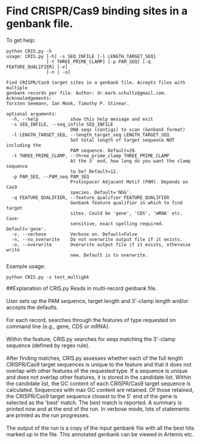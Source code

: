 # Find CRISPR/Cas9 binding sites in a genbank file. 
To get help:
```
python CRIS.py -h
usage: CRIS.py [-h] -s SEQ_INFILE [-l LENGTH_TARGET_SEQ]
               [-t THREE_PRIME_CLAMP] [-p PAM_SEQ] [-q FEATURE_QUALIFIER] [-v]
               [-n | -o]

Find CRISPR/Cas9 target sites in a genbank file. Accepts files with multiple
genbank records per file. Author: dr.mark.schultz@gmail.com. Acknowledgements:
Torsten Seemann, Ian Monk, Timothy P. Stinear.

optional arguments:
  -h, --help            show this help message and exit
  -s SEQ_INFILE, --seq_infile SEQ_INFILE
                        DNA seqs (contigs) to scan (Genbank format)
  -l LENGTH_TARGET_SEQ, --length_target_seq LENGTH_TARGET_SEQ
                        Set total length of target sequence NOT including the
                        PAM sequence. Default=20.
  -t THREE_PRIME_CLAMP, --three_prime_clamp THREE_PRIME_CLAMP
                        At the 3' end, how long do you want the clamp sequence
                        to be? Default=12.
  -p PAM_SEQ, --PAM_seq PAM_SEQ
                        Protospacer Adjacent Motif (PAM). Depends on Cas9
                        species. Default='NGG'.
  -q FEATURE_QUALIFIER, --feature_qualifier FEATURE_QUALIFIER
                        Genbank feature qualifier in which to find target
                        sites. Could be 'gene', 'CDS', 'mRNA' etc. Case-
                        sensitive, exact spelling required. Default='gene'.
  -v, --verbose         Verbose on. Default=False
  -n, --no_overwrite    Do not overwrite output file if it exists.
  -o, --overwrite       Overwrite output file if it exists, otherwise write
                        new. Default is to overwrite.
```

Example usage:
```
python CRIS.py -s test_multigbk
```

##Explanation of CRIS.py
Reads in multi-record genbank file. <br><br>
User sets up the PAM sequence, target length and 3'-clamp length and/or accepts the defaults. <br><br>
For each record, searches through the features of type requested on command line (e.g., gene, CDS or mRNA).<br><br>
Within the feature, CRIS.py searches for seqs matching the 3'-clamp sequence (defined by regex rule).<br><br>
After finding matches, CRIS.py assesses whether each of the full length CRISPR/Cas9 target sequences is unique to the feature and that it does not overlap with other features of the requested type.  If a sequence is unique and does not overlap other features, it is stored in the candidate list.  Within the candidate list, the GC content of each CRISPR/Cas9 target sequence is calculated.  Sequences with max GC content are retained.  Of those retained, the CRISPR/Cas9 target sequence closest to the 5' end of the gene is selected as the 'best' match.  The best match is reported.  A summary is printed now and at the end of the run.  In verbose mode, lots of statements are printed as the run progresses.  <br><br>
The output of the run is a copy of the input genbank file with all the best hits marked up in the file.  This annotated genbank can be viewed in Artemis etc.  
